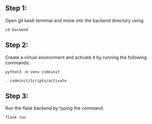 ## Step 1:

Open git bash terminal and move into the backend directory using

`cd backend`

## Step 2:

Create a virtual environment and activate it by running the following commands:

`python3 -m venv codeinit`

`. codeinit/Scripts/activate`

## Step 3:

Run the flask backend by typing the command:

`flask run`
